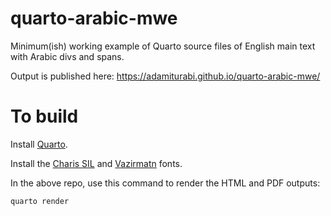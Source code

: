 # quarto-arabic-mwe
Minimum(ish) working example of Quarto source files of English main text with Arabic divs and spans.

Output is published here: https://adamiturabi.github.io/quarto-arabic-mwe/

# To build

Install [Quarto](https://quarto.org/docs/get-started/).

Install the [Charis SIL](https://software.sil.org/charis/download/)
and [Vazirmatn](https://github.com/rastikerdar/vazirmatn/releases/tag/v33.003)
fonts.

In the above repo, use this command to render the HTML and PDF outputs:

```
quarto render
```


